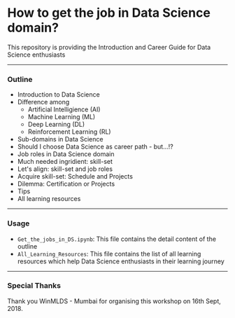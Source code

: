 # How to get the job in Data Science domain?

This repository is providing the Introduction and Career Guide for Data Science enthusiasts

--------

### Outline

* Introduction to Data Science
* Difference among
    * Artificial Intelligience (AI)
    * Machine Learning (ML)
    * Deep Learning (DL)
    * Reinforcement Learning (RL)
* Sub-domains in Data Science
* Should I choose Data Science as career path - but...!?
* Job roles in Data Science domain
* Much needed ingridient: skill-set
* Let's align: skill-set and job roles
* Acquire skill-set: Schedule and Projects
* Dilemma: Certification or Projects
* Tips
* All learning resources

------

### Usage
* `Get_the_jobs_in_DS.ipynb`: This file contains the detail content of the outline
* `All_Learning_Resources`: This file contains the list of all learning resources which help Data Science enthusiasts in their learning journey

------

### Special Thanks

Thank you WinMLDS - Mumbai for organising this workshop on 16th Sept, 2018.

